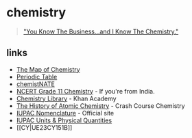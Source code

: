 # chemistry

> ["You Know The Business...and I Know The Chemistry."](https://piped.kavin.rocks/watch?v=69vvrSE2PeM)

## links

- [The Map of Chemistry](https://piped.kavin.rocks/watch?v=P3RXtoYCW4M)
- [Periodic Table](https://upload.wikimedia.org/wikipedia/commons/0/03/Simple_Periodic_Table_Chart-blocks.svg)
- [chemistNATE](https://piped.kavin.rocks/chemistNATE)
- [NCERT Grade 11 Chemistry](https://ncert.nic.in/textbook.php?kech1=0-7) - If you're from India.
- [Chemistry Library](https://www.khanacademy.org/science/chemistry/) - Khan Academy
- [The History of Atomic Chemistry](https://piped.kavin.rocks/watch?v=thnDxFdkzZs) - Crash Course Chemistry
- [IUPAC Nomenclature](https://iupac.qmul.ac.uk/) - Official site
- [IUPAC Units & Physical Quantities](https://iupac.org/wp-content/uploads/2019/05/IUPAC-GB3-2012-2ndPrinting-PDFsearchable.pdf)
- [[CY|UE23CY151B]]
